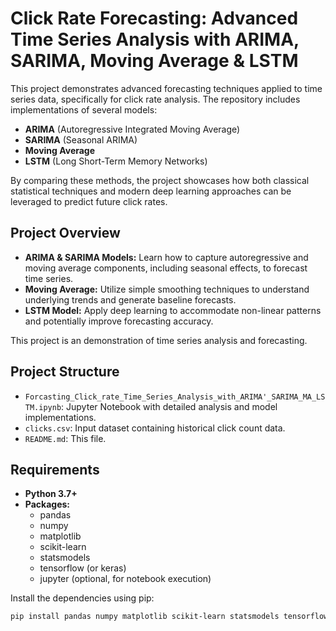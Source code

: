 # Click Rate Forecasting: Advanced Time Series Analysis with ARIMA, SARIMA, Moving Average & LSTM

This project demonstrates advanced forecasting techniques applied to time series data, specifically for click rate analysis. The repository includes implementations of several models:

- **ARIMA** (Autoregressive Integrated Moving Average)
- **SARIMA** (Seasonal ARIMA)
- **Moving Average**
- **LSTM** (Long Short-Term Memory Networks)

By comparing these methods, the project showcases how both classical statistical techniques and modern deep learning approaches can be leveraged to predict future click rates.

## Project Overview

- **ARIMA & SARIMA Models:** Learn how to capture autoregressive and moving average components, including seasonal effects, to forecast time series.
- **Moving Average:** Utilize simple smoothing techniques to understand underlying trends and generate baseline forecasts.
- **LSTM Model:** Apply deep learning to accommodate non-linear patterns and potentially improve forecasting accuracy.

This project is an demonstration of time series analysis and forecasting.

## Project Structure

- `Forcasting_Click_rate_Time_Series_Analysis_with_ARIMA'_SARIMA_MA_LSTM.ipynb`: Jupyter Notebook with detailed analysis and model implementations.
- `clicks.csv`: Input dataset containing historical click count data.
- `README.md`: This file.

## Requirements

- **Python 3.7+**
- **Packages:**
  - pandas
  - numpy
  - matplotlib
  - scikit-learn
  - statsmodels
  - tensorflow (or keras)
  - jupyter (optional, for notebook execution)

Install the dependencies using pip:
```bash
pip install pandas numpy matplotlib scikit-learn statsmodels tensorflow jupyter
